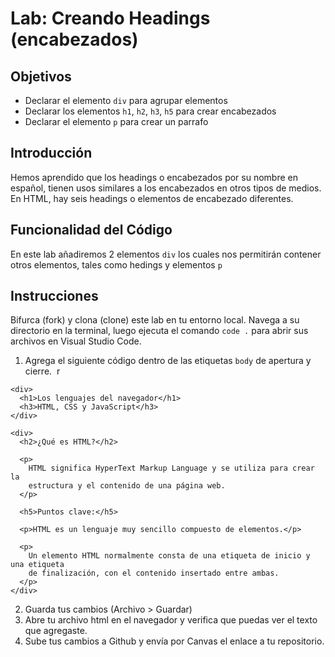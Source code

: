 # Lab: Creando Headings (encabezados)

## Objetivos
- Declarar el elemento `div` para agrupar elementos
- Declarar los elementos `h1`, `h2`, `h3`, `h5` para crear encabezados
- Declarar el elemento `p` para crear un parrafo

## Introducción 
Hemos aprendido que los headings o encabezados por su nombre en español, tienen usos similares a los encabezados en otros tipos de medios.
En HTML, hay seis headings o elementos de encabezado diferentes.


## Funcionalidad del Código
En este lab añadiremos 2 elementos `div` los cuales nos permitirán contener otros elementos, tales como hedings y elementos `p`

## Instrucciones
Bifurca (fork) y clona (clone) este lab en tu entorno local. Navega a su directorio en la terminal, luego ejecuta el comando `code .` para abrir sus archivos en Visual Studio Code. 

1. Agrega el siguiente código dentro de las etiquetas `body` de apertura y cierre. 
r
```
<div>
  <h1>Los lenguajes del navegador</h1>
  <h3>HTML, CSS y JavaScript</h3>
</div>

<div>
  <h2>¿Qué es HTML?</h2>

  <p>
    HTML significa HyperText Markup Language y se utiliza para crear la
    estructura y el contenido de una página web.
  </p>

  <h5>Puntos clave:</h5>

  <p>HTML es un lenguaje muy sencillo compuesto de elementos.</p>

  <p>
    Un elemento HTML normalmente consta de una etiqueta de inicio y una etiqueta
    de finalización, con el contenido insertado entre ambas.
  </p>
</div>

```
2. Guarda tus cambios (Archivo > Guardar)
3. Abre tu archivo html en el navegador y verifica que puedas ver el texto que agregaste.
4. Sube tus cambios a Github y envía por Canvas el enlace a tu repositorio.
